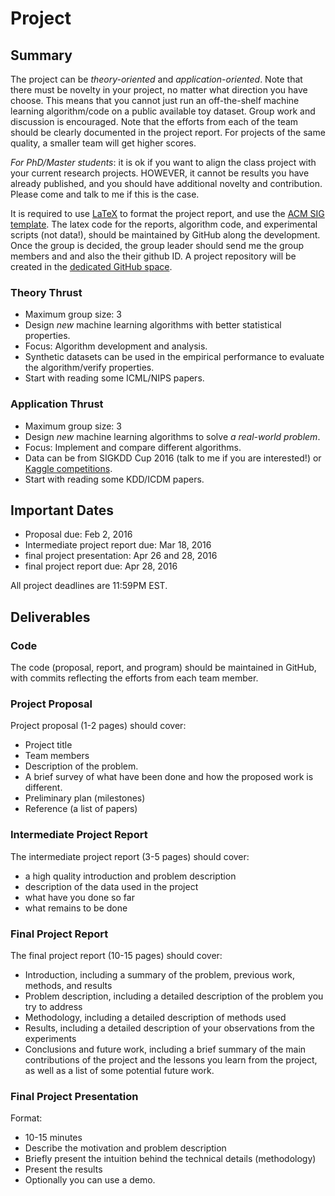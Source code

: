 # Project

## Summary

The project can be *theory-oriented* and *application-oriented*. 
Note that there must be novelty in your project, no matter what 
direction you have choose. This means that you cannot just run 
an off-the-shelf machine learning algorithm/code on a public available 
toy dataset. 
Group work and discussion is encouraged. Note that the efforts from 
each of the team should be clearly documented in the project report. 
For projects of the same quality, a smaller team will get higher scores. 

*For PhD/Master students*: it is ok if you want to align the class project with your 
current research projects. HOWEVER, it cannot be results you have already 
published, and you should have additional novelty and contribution. 
Please come and talk to me if this is the case. 

It is required to use [LaTeX](http://www.latex-tutorial.com/) to format 
the project report, and use the [ACM SIG template](http://www.acm.org/sigs/publications/sig-alternate-v1.1). 
The latex code for the reports, algorithm code, and experimental scripts (not data!), should be maintained by GitHub along the development.
Once the group is decided, the group leader should send me the group members and 
and also the their github ID. A project repository will be created in the 
[dedicated GitHub space](https://github.com/msu-ml). 
  

### Theory Thrust 
* Maximum group size: 3
* Design *new* machine learning algorithms with better statistical properties. 
* Focus: Algorithm development and analysis. 
* Synthetic datasets can be used in the empirical performance 
  to evaluate the algorithm/verify properties. 
* Start with reading some ICML/NIPS papers. 


### Application Thrust
* Maximum group size: 3
* Design *new* machine learning algorithms to solve *a real-world problem*. 
* Focus: Implement and compare different algorithms.  
* Data can be from SIGKDD Cup 2016 (talk to me if you are interested!) or [Kaggle competitions](https://www.kaggle.com/competitions). 
* Start with reading some KDD/ICDM papers.  


## Important Dates
* Proposal due: Feb 2, 2016 
* Intermediate project report due: Mar 18, 2016
* final project presentation: Apr 26 and 28, 2016
* final project report due: Apr 28, 2016

All project deadlines are 11:59PM EST. 

## Deliverables

### Code
The code (proposal, report, and program) should be maintained in GitHub, with commits 
reflecting the efforts from each team member. 

### Project Proposal 
Project proposal (1-2 pages) should cover: 
* Project title
* Team members
* Description of the problem.
* A brief survey of what have been done and how the proposed work is different. 
* Preliminary plan (milestones)
* Reference (a list of papers)

### Intermediate Project Report 
The intermediate project report (3-5 pages) should cover:
* a high quality introduction and problem description
* description of the data used in the project
* what have you done so far
* what remains to be done

### Final Project Report 
The final project report (10-15 pages) should cover:
* Introduction, including a summary of the problem, previous work, methods, and results
* Problem description, including a detailed description of the problem you try to address
* Methodology, including a detailed description of methods used
* Results, including a detailed description of your observations from the experiments
* Conclusions and future work, including a brief summary of the main contributions of the project and the lessons you learn from the project, as well as a list of some potential future work.

### Final Project Presentation
Format:
* 10-15 minutes
* Describe the motivation and problem description
* Briefly present the intuition behind the technical details (methodology)
* Present the results
* Optionally you can use a demo. 

